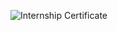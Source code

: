 ![Internship Certificate](https://github.com/Fazalulrehman/Certificates/assets/142377336/fcb36aca-d0fb-46b1-9772-bad1b1a6ca6f)
